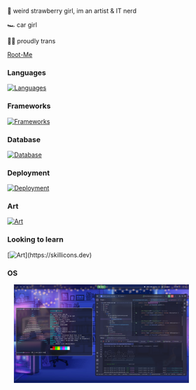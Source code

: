🍓 weird strawberry girl, im an artist & IT nerd

🏎️ car girl

🏳️‍⚧️ proudly trans

[Root-Me](https://www.root-me.org/ariannelafraise)

### Languages

[![Languages](https://skillicons.dev/icons?i=java,ts,js,py,cs)](https://skillicons.dev)

### Frameworks

[![Frameworks](https://skillicons.dev/icons?i=next,react,redux,bootstrap,spring,nodejs)](https://skillicons.dev)

### Database

[![Database](https://skillicons.dev/icons?i=mongodb,mysql,sqlite)](https://skillicons.dev)

### Deployment

[![Deployment](https://skillicons.dev/icons?i=docker)](https://skillicons.dev)

### Art

[![Art](https://skillicons.dev/icons?i=ps,ableton)](https://skillicons.dev)

### Looking to learn

[![Art](https://skillicons.dev/icons?i=kubernetes,raspberrypi,)](https://skillicons.dev)

### OS

<img src="arch.png" alt="My OS desktop" width="400" style="margin-left: 15px;"/>
